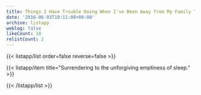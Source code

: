 ```yaml
---
title: Things I Have Trouble Doing When I've Been Away from My Family Too Long
date: '2016-06-03T10:11:08+00:00'
archive: listapp
weblog: false
likeCount: 18
relistCount: 2
---
```



{{< listapp/list order=false reverse=false >}}

   {{< listapp/item title="Surrendering to the unforgiving emptiness of sleep." >}}

{{< /listapp/list >}}
